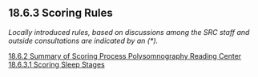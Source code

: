## 18.6.3 Scoring Rules

_Locally introduced rules, based on discussions among the SRC staff and outside consultations are indicated by an (*)._


<div class="center">
<div class="btn-group">
  <a href=":pages_path:/manuals/psg-reading-center/18-06-02-scoring-rules.md" class="btn btn-default">
    <span class="glyphicon glyphicon-chevron-left"></span>
    18.6.2 Summary of Scoring Process
  </a>

  <a href=":pages_path:/manuals/psg-reading-center" class="btn btn-default">
    <span class="glyphicon glyphicon-chevron-up"></span>
    Polysomnography Reading Center
  </a>

  <a href=":pages_path:/manuals/psg-reading-center/18-06-03-01-scoring-sleep-stages.md" class="btn btn-success">
    18.6.3.1 Scoring Sleep Stages
    <span class="glyphicon glyphicon-chevron-right"></span>
  </a>
</div>
</div>
